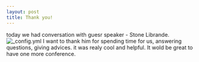 ```yaml
---
layout: post
title: Thank you!
---
```

today we had  conversation with  guesr speaker - Stone Librande. 
![_config.yml](https://lh3.googleusercontent.com/Ko0pb9nk0rALCSh_e5XEyOU1-CXn3HDgBuon-2fnb6-VcD9g5D1p8TASoNsSL0EmBYHuKYxmJ6mhGrjYmysJLXdPoxAQO-22C4hCT7M2zfUfL9BufVubElezezJzTIEWket1e9-MAPuCoDFuzGvdr0iMZh3HL6Ea9xNBnk1mNawJYgJXs38VpgkcxNy-y0ycR9f3RMo7ESmq_yDvLk1Y4xzjG6gE6TqxJsbBR_FcAfU2PELyvoIcXHu6r2HQkLoOo-x49YovPfvTSGCbfIugotni2K4VRIyHowPcUqHZo7Xqag8qEzkdvbjidUfaT1bxpq9ChllHPTe7J9lEzjB94jOFrmsOIGao0n-A_oq4caJBoKDeGVaoEP5wfu0DuXA9hzIPOb_BQUMLq2fGxt8ulBmLHeNEjyBbvlMZg6fP9F5d38ZxmasLzn9Z9KDl9ZlGoWO7dI6uD80X83-YwteUgjiculKpdcBdg0OMfzyuNMPS1yia_PXg8FQHPIpBNVGcn8nYgxC-cguRHrgUBrzKNLk6JCSA9Aw0pxxKmARRV1yYUeyh4M3GQ7PThz2Mqpgd-O3d62pOgwxXIhUApijD19sPyv0g9aTF=w1152-h653-no)
I want to thank him for spending time for us, answering questions, giving advices.
it was realy cool and helpful. It wold be great to have one more conference.
